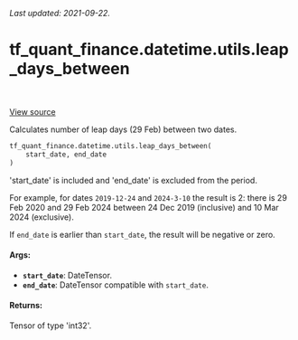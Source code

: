 <!--
This file is generated by a tool. Do not edit directly.
For open-source contributions the docs will be updated automatically.
-->

*Last updated: 2021-09-22.*

<div itemscope itemtype="http://developers.google.com/ReferenceObject">
<meta itemprop="name" content="tf_quant_finance.datetime.utils.leap_days_between" />
<meta itemprop="path" content="Stable" />
</div>

# tf_quant_finance.datetime.utils.leap_days_between

<!-- Insert buttons and diff -->

<table class="tfo-notebook-buttons tfo-api" align="left">
</table>

<a target="_blank" href="https://github.com/google/tf-quant-finance/blob/master/tf_quant_finance/datetime/date_utils.py">View source</a>



Calculates number of leap days (29 Feb) between two dates.

```python
tf_quant_finance.datetime.utils.leap_days_between(
    start_date, end_date
)
```



<!-- Placeholder for "Used in" -->

'start_date' is included and 'end_date' is excluded from the period.

For example, for dates `2019-12-24` and `2024-3-10` the result is
2: there is 29 Feb 2020 and 29 Feb 2024 between 24 Dec 2019 (inclusive) and
10 Mar 2024 (exclusive).

If `end_date` is earlier than `start_date`, the result will be negative or
zero.

#### Args:


* <b>`start_date`</b>: DateTensor.
* <b>`end_date`</b>: DateTensor compatible with `start_date`.


#### Returns:

Tensor of type 'int32'.
